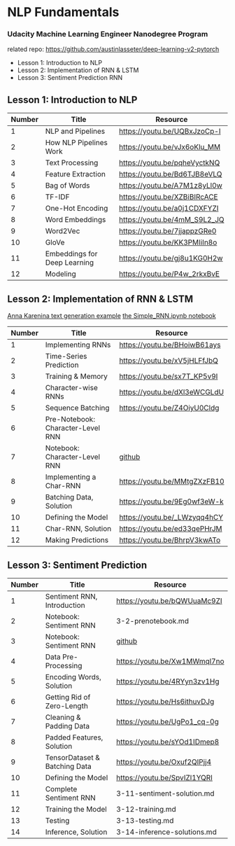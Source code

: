# NLP Fundamentals
### Udacity Machine Learning Engineer Nanodegree Program

related repo: https://github.com/austinlasseter/deep-learning-v2-pytorch

* Lesson 1: Introduction to NLP
* Lesson 2: Implementation of RNN & LSTM
* Lesson 3: Sentiment Prediction RNN


## Lesson 1: Introduction to NLP

| Number      | Title | Resource |
| ----------- | ----------- | ----------- |
| 1 | NLP and Pipelines | https://youtu.be/UQBxJzoCp-I |
| 2 | How NLP Pipelines Work | https://youtu.be/vJx6oKlu_MM |
| 3 | Text Processing | https://youtu.be/pqheVyctkNQ |
| 4 | Feature Extraction | https://youtu.be/Bd6TJB8eVLQ |
| 5 | Bag of Words | https://youtu.be/A7M1z8yLl0w |
| 6 | TF-IDF | https://youtu.be/XZBiBIRcACE |
| 7 | One-Hot Encoding | https://youtu.be/a0j1CDXFYZI |
| 8 | Word Embeddings | https://youtu.be/4mM_S9L2_JQ |
| 9 | Word2Vec | https://youtu.be/7jjappzGRe0 |
| 10 | GloVe | https://youtu.be/KK3PMIiIn8o |
| 11 | Embeddings for Deep Learning | https://youtu.be/gj8u1KG0H2w |
| 12 | Modeling | https://youtu.be/P4w_2rkxBvE |


## Lesson 2: Implementation of RNN & LSTM
[Anna Karenina text generation example](https://github.com/austinlasseter/deep-learning-v2-pytorch/blob/master/recurrent-neural-networks/char-rnn/Character_Level_RNN_Solution.ipynb)
[the Simple_RNN.ipynb notebook](https://github.com/udacity/deep-learning-v2-pytorch/blob/master/recurrent-neural-networks/time-series/Simple_RNN.ipynb)

| Number      | Title | Resource |
| ----------- | ----------- | ----------- |
| 1 | Implementing RNNs | https://youtu.be/BHoiwB61ays |
| 2 | Time-Series Prediction | https://youtu.be/xV5jHLFfJbQ |
| 3 | Training & Memory | https://youtu.be/sx7T_KP5v9I |
| 4 | Character-wise RNNs | https://youtu.be/dXl3eWCGLdU |
| 5 | Sequence Batching | https://youtu.be/Z4OiyU0Cldg |
| 6 | Pre-Notebook: Character-Level RNN |  |
| 7 | Notebook: Character-Level RNN | [github](https://github.com/udacity/deep-learning-v2-pytorch/tree/master/recurrent-neural-networks/char-rnn) |
| 8 | Implementing a Char-RNN | https://youtu.be/MMtgZXzFB10 |
| 9 | Batching Data, Solution | https://youtu.be/9Eg0wf3eW-k |
| 10 | Defining the Model | https://youtu.be/_LWzyqq4hCY |
| 11 | Char-RNN, Solution | https://youtu.be/ed33qePHrJM |
| 12 | Making Predictions | https://youtu.be/BhrpV3kwATo |

## Lesson 3: Sentiment Prediction

| Number      | Title | Resource |
| ----------- | ----------- | ----------- |
| 1 | Sentiment RNN, Introduction | https://youtu.be/bQWUuaMc9ZI |
| 2 | Notebook: Sentiment RNN | 3-2-prenotebook.md |
| 3 | Notebook: Sentiment RNN | [github](https://github.com/udacity/deep-learning-v2-pytorch/tree/master/sentiment-rnn) |
| 4 | Data Pre-Processing | https://youtu.be/Xw1MWmql7no |
| 5 | Encoding Words, Solution | https://youtu.be/4RYyn3zv1Hg |
| 6 | Getting Rid of Zero-Length | https://youtu.be/Hs6ithuvDJg |
| 7 | Cleaning & Padding Data | https://youtu.be/UgPo1_cq-0g |
| 8 | Padded Features, Solution | https://youtu.be/sYOd1IDmep8 |
| 9 | TensorDataset & Batching Data | https://youtu.be/Oxuf2QIPjj4 |
| 10 | Defining the Model | https://youtu.be/SpvIZl1YQRI |
| 11 | Complete Sentiment RNN | 3-11-sentiment-solution.md |
| 12 | Training the Model | 3-12-training.md |
| 13 | Testing | 3-13-testing.md |
| 14 | Inference, Solution | 3-14-inference-solutions.md |
